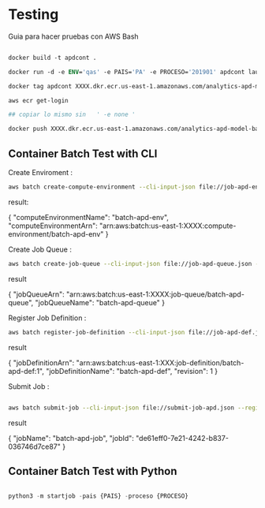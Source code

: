 # Testing

Guia para hacer pruebas con AWS Bash


````dockerfile

docker build -t apdcont .

docker run -d -e ENV='qas' -e PAIS='PA' -e PROCESO='201901' apdcont launch_APD_modelos

docker tag apdcont XXXX.dkr.ecr.us-east-1.amazonaws.com/analytics-apd-model-batch:201901

aws ecr get-login

## copiar lo mismo sin   ' -e none '

docker push XXXX.dkr.ecr.us-east-1.amazonaws.com/analytics-apd-model-batch:201901

````



## Container Batch Test with CLI


Create Enviroment :
```bash
aws batch create-compute-environment --cli-input-json file://job-apd-env.json --region us-east-1
```
result:

{
    "computeEnvironmentName": "batch-apd-env", 
    "computeEnvironmentArn": "arn:aws:batch:us-east-1:XXXX:compute-environment/batch-apd-env"
}

Create Job Queue :
```bash
aws batch create-job-queue --cli-input-json file://job-apd-queue.json --region us-east-1
```
result

{
    "jobQueueArn": "arn:aws:batch:us-east-1:XXXX:job-queue/batch-apd-queue", 
    "jobQueueName": "batch-apd-queue"
}

Register Job Definition :
```bash
aws batch register-job-definition --cli-input-json file://job-apd-def.json --region us-east-1
```
result

{
    "jobDefinitionArn": "arn:aws:batch:us-east-1:XXX:job-definition/batch-apd-def:1", 
    "jobDefinitionName": "batch-apd-def", 
    "revision": 1
}

Submit Job :
```bash

aws batch submit-job --cli-input-json file://submit-job-apd.json --region us-east-1
```
result

{
    "jobName": "batch-apd-job", 
    "jobId": "de61eff0-7e21-4242-b837-036746d7ce87"
}

## Container Batch Test with Python


```python

python3 -m startjob -pais {PAIS} -proceso {PROCESO}

 ```
